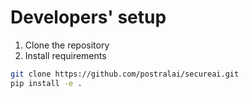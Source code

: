 # Developers' setup

1. Clone the repository
1. Install requirements

```bash
git clone https://github.com/postralai/secureai.git
pip install -e .
```
